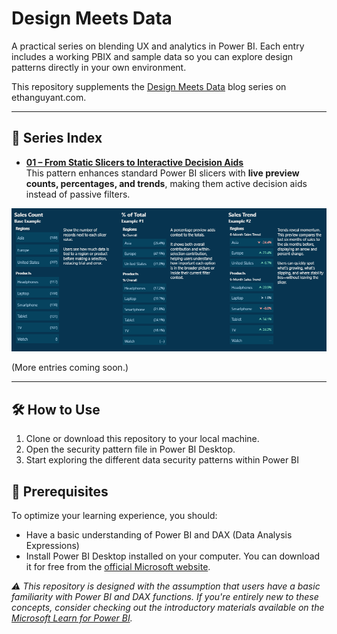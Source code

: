 # Design Meets Data

A practical series on blending UX and analytics in Power BI. Each entry includes a working PBIX and sample data so you can explore design patterns directly in your own environment.

This repository supplements the [Design Meets Data](https://ethanguyant.com/tag/designmeetsdata/) blog series on ethanguyant.com.

---

## 📖 Series Index

- **[01 – From Static Slicers to Interactive Decision Aids](./dynamic-slicers/dynamic-slicers.md)**  
  This pattern enhances standard Power BI slicers with **live preview counts, percentages, and trends**, making them active decision aids instead of passive filters.

<p align="center">
  <img src="./dynamic-slicers/images/1-preview.png" alt="Slicer Previews" width="850" />
</p>

(More entries coming soon.)

---

## 🛠 How to Use  

1) Clone or download this repository to your local machine.
2) Open the security pattern file in Power BI Desktop.
3) Start exploring the different data security patterns within Power BI

## 🔑 Prerequisites

To optimize your learning experience, you should:

* Have a basic understanding of Power BI and DAX (Data Analysis Expressions)
* Install Power BI Desktop installed on your computer. You can download it for free from the [official Microsoft website](https://powerbi.microsoft.com/en-us/desktop/).


*⚠️ This repository is designed with the assumption that users have a basic familiarity with Power BI and DAX functions. If you're entirely new to these concepts, consider checking out the introductory materials available on the [Microsoft Learn for Power BI](https://learn.microsoft.com/en-us/training/powerplatform/power-bi?WT.mc_id=powerbi_landingpage-docs-link).*
